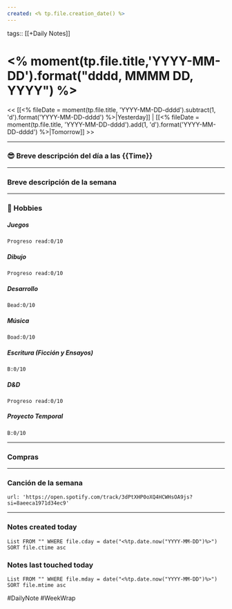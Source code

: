 ```yaml
---
created: <% tp.file.creation_date() %>
---
```

tags:: [[+Daily Notes]]

# <% moment(tp.file.title,'YYYY-MM-DD').format("dddd, MMMM DD, YYYY") %>

<< [[<% fileDate = moment(tp.file.title, 'YYYY-MM-DD-dddd').subtract(1, 'd').format('YYYY-MM-DD-dddd') %>|Yesterday]] | [[<% fileDate = moment(tp.file.title, 'YYYY-MM-DD-dddd').add(1, 'd').format('YYYY-MM-DD-dddd') %>|Tomorrow]] >>

 - - -
### 😎 Breve descripción del día a las {{Time}}


 --- 
### Breve descripción de la semana



- - -
### 🧠 Hobbies

##### Juegos
```text-progress-bar
Progreso read:0/10
```

##### Dibujo
```text-progress-bar
Progreso read:0/10
```

##### Desarrollo
```text-progress-bar
Bead:0/10
```

##### Música
```text-progress-bar
Boad:0/10
```

##### Escritura (Ficción y Ensayos)
```text-progress-bar
B:0/10
```

##### D&D
```text-progress-bar
Progreso read:0/10
```

##### Proyecto Temporal
```text-progress-bar
B:0/10
```
- - - 
### Compras


---
### Canción de la semana

```spotify
url: 'https://open.spotify.com/track/3dPtXHP0oXQ4HCWHsOA9js?si=8aeeca1971d34ec9'
```

---
### Notes created today
```dataview
List FROM "" WHERE file.cday = date("<%tp.date.now("YYYY-MM-DD")%>") SORT file.ctime asc
```

### Notes last touched today
```dataview
List FROM "" WHERE file.mday = date("<%tp.date.now("YYYY-MM-DD")%>") SORT file.mtime asc
```

#DailyNote #WeekWrap